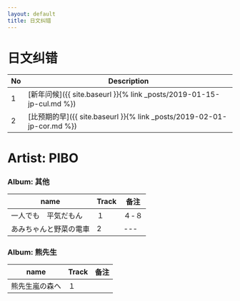 ```yaml
---
layout: default
title: 日文纠错
---
```


# 日文纠错

| No | Description |
| --- | --- |
| 1 | [新年问候]({{ site.baseurl }}{% link _posts/2019-01-15-jp-cul.md %}) |
| 2 | [比预期的早]({{ site.baseurl }}{% link _posts/2019-02-01-jp-cor.md %}) |


# Artist: PIBO

### Album: 其他

|name|Track|备注|
|---|---|---|
|一人でも　平気だもん|１|４-８|
|あみちゃんと野菜の電車| 2 |---|

### Album: 熊先生

|name|Track|备注|
|---|---|---|
|熊先生嵐の森へ|１||



